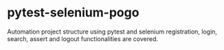 # pytest-selenium-pogo
Automation project structure using pytest and selenium registration, login, search, assert and logout functionalities are covered.
